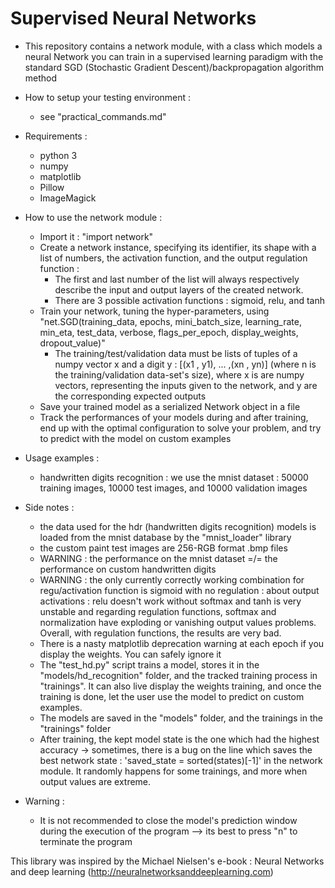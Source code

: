 # Supervised Neural Networks

* This repository contains a network module, with a class which models a neural Network you can train in a supervised learning paradigm with the standard SGD (Stochastic Gradient Descent)/backpropagation algorithm method

* How to setup your testing environment :
    - see "practical_commands.md" 

* Requirements :
    - python 3
    - numpy
    - matplotlib
    - Pillow
    - ImageMagick

* How to use the network module :
    - Import it : "import network"
    - Create a network instance, specifying its identifier, its shape with a list of numbers, the activation function, and the output regulation function :
    	- The first and last number of the list will always respectively describe the input and output layers of the created network.
        - There are 3 possible activation functions : sigmoid, relu, and tanh
    - Train your network, tuning the hyper-parameters, using "net.SGD(training_data, epochs, mini_batch_size, learning_rate, min_eta, test_data, verbose, flags_per_epoch, display_weights, dropout_value)"
    	- The training/test/validation data must be lists of tuples of a numpy vector x and a digit y : [(x1 , y1), ... ,(xn , yn)] (where n is the training/validation data-set's size), where x is are numpy vectors, representing the inputs given to the network, and y are the corresponding expected outputs
    - Save your trained model as a serialized Network object in a file
    - Track the performances of your models during and after training, end up with the optimal configuration to solve your problem, and try to predict with the model on custom examples

* Usage examples :
    - handwritten digits recognition : we use the mnist dataset : 50000 training images, 10000 test images, and 10000 validation images

* Side notes :
    - the data used for the hdr (handwritten digits recognition) models is loaded from the mnist database by the "mnist_loader" library
    - the custom paint test images are 256-RGB format .bmp files
    - WARNING : the performance on the mnist dataset =/= the performance on custom handwritten digits
    - WARNING : the only currently correctly working combination for regu/activation function is sigmoid with no regulation : about output activations : relu doesn't work without softmax and tanh is very unstable and regarding regulation functions, softmax and normalization have exploding or vanishing output values problems. Overall, with regulation functions, the results are very bad.
    - There is a nasty matplotlib deprecation warning at each epoch if you display the weights. You can safely ignore it
    - The "test_hd.py" script trains a model, stores it in the "models/hd_recognition" folder, and the tracked training process in "trainings". It can also live display the weights training, and once the training is done, let the user use the model to predict on custom examples.
    - The models are saved in the "models" folder, and the trainings in the "trainings" folder
    - After training, the kept model state is the one which had the highest accuracy -> sometimes, there is a bug on the line which saves the best network state : 'saved_state = sorted(states)[-1]' in the network module. It randomly happens for some trainings, and more when output values are extreme.

* Warning :
    - It is not recommended to close the model's prediction window during the execution of the program --> its best to press "n" to terminate the program

This library was inspired by the Michael Nielsen's e-book : Neural Networks and deep learning (http://neuralnetworksanddeeplearning.com)
    
	
